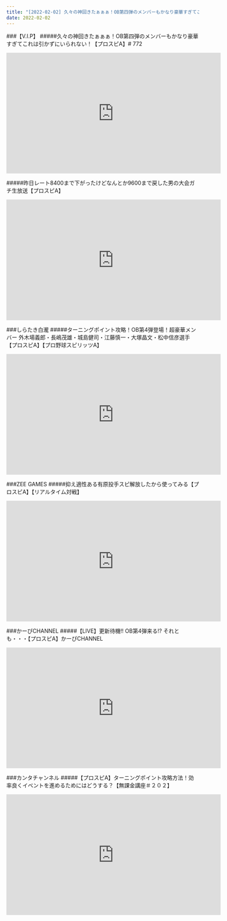 ```yaml
---
title: "[2022-02-02] 久々の神回きたぁぁぁ！OB第四弾のメンバーもかなり豪華すぎてこれは引かずにいられない！【プロスピA】# 772 他"
date: 2022-02-02
---
```

###【V.I.P】
#####久々の神回きたぁぁぁ！OB第四弾のメンバーもかなり豪華すぎてこれは引かずにいられない！【プロスピA】# 772
<iframe width="560" height="315" src="https://www.youtube.com/embed/aB_1XqFA5cc" frameborder="0" allow="accelerometer; autoplay; clipboard-write; encrypted-media; gyroscope; picture-in-picture" allowfullscreen></iframe>

#####昨日レート8400まで下がったけどなんとか9600まで戻した男の大会ガチ生放送【プロスピA】
<iframe width="560" height="315" src="https://www.youtube.com/embed/5tawvds-ONo" frameborder="0" allow="accelerometer; autoplay; clipboard-write; encrypted-media; gyroscope; picture-in-picture" allowfullscreen></iframe>

###しらたき白瀧
#####ターニングポイント攻略！OB第4弾登場！超豪華メンバー 外木場義郎・長嶋茂雄・城島健司・江藤慎一・大塚晶文・松中信彦選手【プロスピA】【プロ野球スピリッツA】
<iframe width="560" height="315" src="https://www.youtube.com/embed/lmyPHn2Sc8w" frameborder="0" allow="accelerometer; autoplay; clipboard-write; encrypted-media; gyroscope; picture-in-picture" allowfullscreen></iframe>

###ZEE GAMES
#####抑え適性ある有原投手スピ解放したから使ってみる【プロスピA】【リアルタイム対戦】
<iframe width="560" height="315" src="https://www.youtube.com/embed/mXDHvInAP_Y" frameborder="0" allow="accelerometer; autoplay; clipboard-write; encrypted-media; gyroscope; picture-in-picture" allowfullscreen></iframe>

###かーぴCHANNEL
#####【LIVE】更新待機!! OB第4弾来る!? それとも・・・【プロスピA】かーぴCHANNEL
<iframe width="560" height="315" src="https://www.youtube.com/embed/3N0UD7lfd9w" frameborder="0" allow="accelerometer; autoplay; clipboard-write; encrypted-media; gyroscope; picture-in-picture" allowfullscreen></iframe>

###カンタチャンネル
#####【プロスピA】ターニングポイント攻略方法！効率良くイベントを進めるためにはどうする？【無課金講座＃２０２】
<iframe width="560" height="315" src="https://www.youtube.com/embed/YyFS1vUEMs8" frameborder="0" allow="accelerometer; autoplay; clipboard-write; encrypted-media; gyroscope; picture-in-picture" allowfullscreen></iframe>

